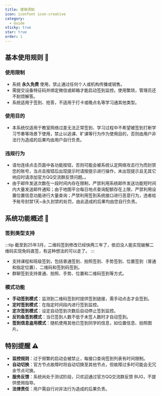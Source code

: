 ```yaml
---
title: 使用须知
icon: iconfont icon-creative
category:
  - Guide
sticky: true
star: true
order: 1
---
```


## 基本使用规则 📌

### 使用限制

- 系统 **永久免费** 使用，禁止通过任何个人或机构传播或销售。
- 需提交设备特征码并绑定微信或邮箱才能启动签到监控。使用繁琐，管理员还不耐烦解答。
- 系统适用于签到、抢答，不适用于打卡或晚点名等学习通其他类型。

### 使用目的

- 本系统仅适用于教室网络过差无法正常签到、学习过程中不希望被签到打断学习节奏等场景下使用，禁止以逃课、旷课等行为作为使用目的，否则由用户非法行为造成的后果均由用户自行负责。

### 违规行为

- 请勿连续点击页面中各功能按钮，否则可能会被系统认定网络攻击行为而封禁您的账号，当点击按钮后出现提示时请按提示进行操作，未出现提示且无其它响应时请添加官方QQ交流群反馈问题。。
- 由于邮件发送次数在一段时间内存在限制，严禁利用系统邮件发送功能短时间内大量发送邮件通知；由于地图平台每日地点查询配额存在上限，严禁利用设置位置信息功能进行大量查询；严禁利用签到系统接口进行恶意行为，违者给予账号封禁1天~永久封禁的处罚，由此造成的后果均由您自行负责。

## 系统功能概述 🚀

### 签到类型支持

:::tip
截至到25年3月，二维码签到修改已经快两三年了，依旧没人能实现破解二维码实现免码直签，有这种想法的可以走了。
:::

- 支持课程和班级签到，包括普通签到、拍照签到、手势签到、位置签到（普通和指定位置）、二维码和签到码签到。
- 群聊签到支持普通、拍照、手势、位置和二维码签到等方式。

### 模式功能

- **手动签到模式**：监测到二维码签到时提供签到链接，需手动点击才会签到。
- **定时签到模式**：在指定时间段内进行签到监控。
- **定次签到模式**：设定自动签到次数后自动停止签到监控。
- **反钓鱼签到模式**：当已签到人数不低于未签人数时才自动签到。
- **签到信息盗用模式**：随机使用其他已签到同学的信息，如位置信息、拍照图片。

## 特别提醒 ⚠️

- **监控规则**：过于频繁的启动会被禁止，每接口查询签到列表有时间限制。
- **自动切换**：官方节点故障时将自动切换至其他节点，但故障过多时可能会无冗余节点可换。
- **服务反馈**：系统尚处于测试阶段，只欢迎通过官方QQ交流群反馈 BUG，不提供使用指导。
- **法律责任**：用户需自行对非法行为造成的后果负责。
